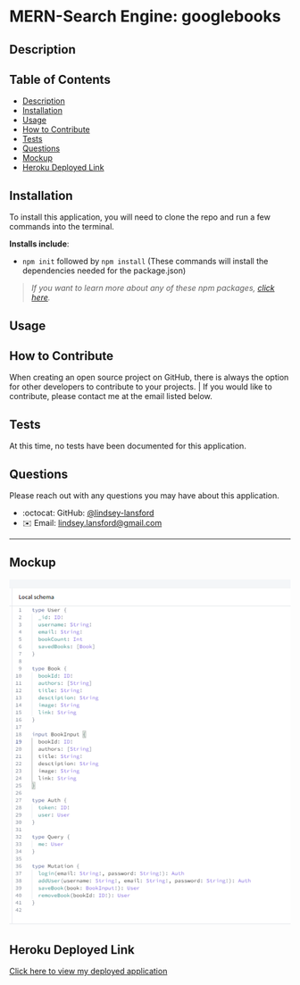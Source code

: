 # MERN-Search Engine: googlebooks

## Description



## Table of Contents

  - [Description](#description)
  - [Installation](#installation)
  - [Usage](#usage)
  - [How to Contribute](#how-to-contribute)
  - [Tests](#tests)
  - [Questions](#questions)
  - [Mockup](#mockup)
  - [Heroku Deployed Link](#heroku-deployed-link)

## Installation

To install this application, you will need to clone the repo and run a few commands into the terminal. 

**Installs include**:

* ``npm init`` followed by ``npm install`` (These commands will install the dependencies needed for the package.json)

>_If you want to learn more about any of these npm packages, [click here](https://www.npmjs.com/)._

## Usage



## How to Contribute

When creating an open source project on GitHub, there is always the option for other developers to contribute to your projects. | If you would like to contribute, please contact me at the email listed below.

## Tests

At this time, no tests have been documented for this application.

## Questions

Please reach out with any questions you may have about this application.

* :octocat: GitHub: [@lindsey-lansford](https://github.com/lindsey-lansford)
* :envelope: Email: lindsey.lansford@gmail.com

-------------------------------------------------------
## Mockup

![Screenshot of the apollo Local schema](./assets/schema.png)

## Heroku Deployed Link

[Click here to view my deployed application]()